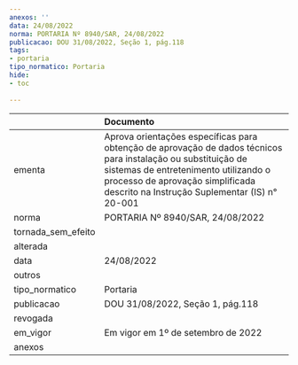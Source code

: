 ```yaml
---
anexos: ''
data: 24/08/2022
norma: PORTARIA Nº 8940/SAR, 24/08/2022
publicacao: DOU 31/08/2022, Seção 1, pág.118
tags:
- portaria
tipo_normatico: Portaria
hide: 
- toc 
 
---
```


|                    | Documento                                                                                                                                                                                                                                  |
|:-------------------|:-------------------------------------------------------------------------------------------------------------------------------------------------------------------------------------------------------------------------------------------|
| ementa             | Aprova orientações específicas para obtenção de aprovação de dados técnicos para instalação ou substituição de sistemas de entretenimento utilizando o processo de aprovação simplificada descrito na Instrução Suplementar (IS) n° 20-001 |
| norma              | PORTARIA Nº 8940/SAR, 24/08/2022                                                                                                                                                                                                           |
| tornada_sem_efeito |                                                                                                                                                                                                                                            |
| alterada           |                                                                                                                                                                                                                                            |
| data               | 24/08/2022                                                                                                                                                                                                                                 |
| outros             |                                                                                                                                                                                                                                            |
| tipo_normatico     | Portaria                                                                                                                                                                                                                                   |
| publicacao         | DOU 31/08/2022, Seção 1, pág.118                                                                                                                                                                                                           |
| revogada           |                                                                                                                                                                                                                                            |
| em_vigor           | Em vigor em 1º de setembro de 2022                                                                                                                                                                                                         |
| anexos             |                                                                                                                                                                                                                                            |